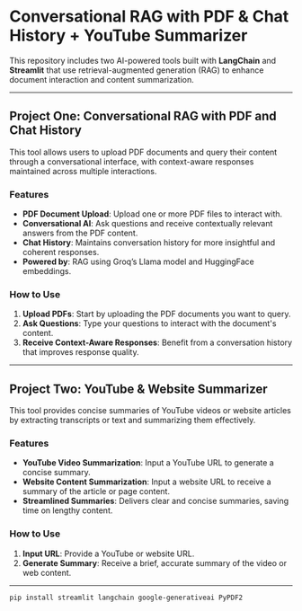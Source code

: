 # Conversational RAG with PDF & Chat History + YouTube Summarizer

This repository includes two AI-powered tools built with **LangChain** and **Streamlit** that use retrieval-augmented generation (RAG) to enhance document interaction and content summarization.

---

## Project One: Conversational RAG with PDF and Chat History

This tool allows users to upload PDF documents and query their content through a conversational interface, with context-aware responses maintained across multiple interactions.

### Features

- **PDF Document Upload**: Upload one or more PDF files to interact with.
- **Conversational AI**: Ask questions and receive contextually relevant answers from the PDF content.
- **Chat History**: Maintains conversation history for more insightful and coherent responses.
- **Powered by**: RAG using Groq’s Llama model and HuggingFace embeddings.

### How to Use

1. **Upload PDFs**: Start by uploading the PDF documents you want to query.
2. **Ask Questions**: Type your questions to interact with the document's content.
3. **Receive Context-Aware Responses**: Benefit from a conversation history that improves response quality.

---

## Project Two: YouTube & Website Summarizer

This tool provides concise summaries of YouTube videos or website articles by extracting transcripts or text and summarizing them effectively.

### Features

- **YouTube Video Summarization**: Input a YouTube URL to generate a concise summary.
- **Website Content Summarization**: Input a website URL to receive a summary of the article or page content.
- **Streamlined Summaries**: Delivers clear and concise summaries, saving time on lengthy content.

### How to Use

1. **Input URL**: Provide a YouTube or website URL.
2. **Generate Summary**: Receive a brief, accurate summary of the video or web content.

---
   ```bash
   pip install streamlit langchain google-generativeai PyPDF2

